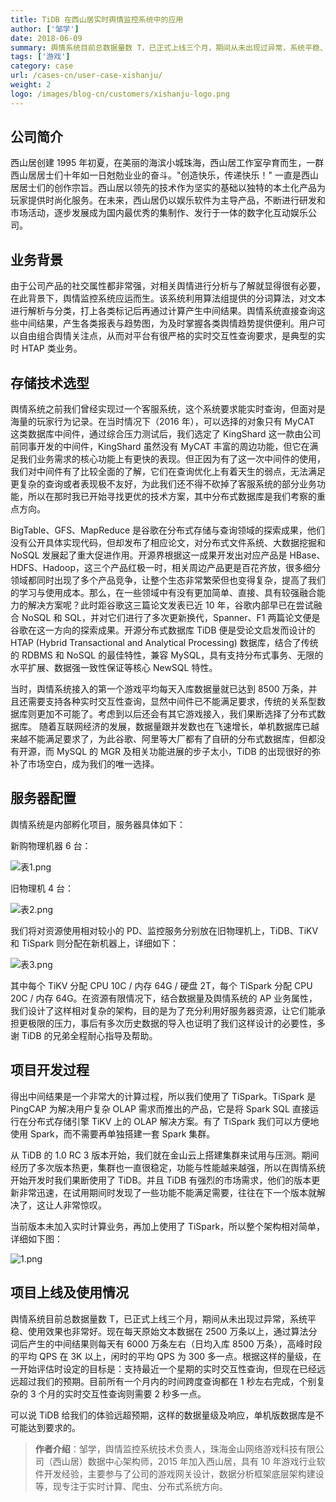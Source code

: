 ```yaml
---
title: TiDB 在西山居实时舆情监控系统中的应用
author: ['邹学']
date: 2018-06-09
summary: 舆情系统目前总数据量数 T，已正式上线三个月，期间从未出现过异常，系统平稳、使用效果也非常好。可以说 TiDB 给我们的体验远超预期。
tags: ['游戏']
category: case
url: /cases-cn/user-case-xishanju/
weight: 2
logo: /images/blog-cn/customers/xishanju-logo.png
---
```



## 公司简介

西山居创建 1995 年初夏，在美丽的海滨小城珠海，西山居工作室孕育而生，一群西山居居士们十年如一日尅勊业业的奋斗。"创造快乐，传递快乐！" 一直是西山居居士们的创作宗旨。西山居以领先的技术作为坚实的基础以独特的本土化产品为玩家提供时尚化服务。在未来，西山居仍以娱乐软件为主导产品，不断进行研发和市场活动，逐步发展成为国内最优秀的集制作、发行于一体的数字化互动娱乐公司。

## 业务背景

由于公司产品的社交属性都非常强，对相关舆情进行分析与了解就显得很有必要，在此背景下，舆情监控系统应运而生。该系统利用算法组提供的分词算法，对文本进行解析与分类，打上各类标记后再通过计算产生中间结果。舆情系统直接查询这些中间结果，产生各类报表与趋势图，为及时掌握各类舆情趋势提供便利。用户可以自由组合舆情关注点，从而对平台有很严格的实时交互性查询要求，是典型的实时 HTAP 类业务。

## 存储技术选型

舆情系统之前我们曾经实现过一个客服系统，这个系统要求能实时查询，但面对是海量的玩家行为记录。在当时情况下（2016 年），可以选择的对象只有 MyCAT 这类数据库中间件，通过综合压力测试后，我们选定了 KingShard 这一款由公司前同事开发的中间件，KingShard 虽然没有 MyCAT 丰富的周边功能，但它在满足我们业务需求的核心功能上有更快的表现。但正因为有了这一次中间件的使用，我们对中间件有了比较全面的了解，它们在查询优化上有着天生的弱点，无法满足更复杂的查询或者表现极不友好，为此我们还不得不砍掉了客服系统的部分业务功能，所以在那时我已开始寻找更优的技术方案，其中分布式数据库是我们考察的重点方向。

BigTable、GFS、MapReduce 是谷歌在分布式存储与查询领域的探索成果，他们没有公开具体实现代码，但却发布了相应论文，对分布式文件系统、大数据挖掘和 NoSQL 发展起了重大促进作用。开源界根据这一成果开发出对应产品是 HBase、HDFS、Hadoop，这三个产品红极一时，相关周边产品更是百花齐放，很多细分领域都同时出现了多个产品竞争，让整个生态非常繁荣但也变得复杂，提高了我们的学习与使用成本。那么，在一些领域中有没有更加简单、直接、具有较强融合能力的解决方案呢？此时距谷歌这三篇论文发表已近 10 年，谷歌内部早已在尝试融合 NoSQL 和 SQL，并对它们进行了多次更新换代，Spanner、F1 两篇论文便是谷歌在这一方向的探索成果。开源分布式数据库 TiDB 便是受论文启发而设计的 HTAP (Hybrid Transactional and Analytical Processing) 数据库，结合了传统的 RDBMS 和 NoSQL 的最佳特性，兼容 MySQL，具有支持分布式事务、无限的水平扩展、数据强一致性保证等核心 NewSQL 特性。

当时，舆情系统接入的第一个游戏平均每天入库数据量就已达到 8500 万条，并且还需要支持各种实时交互性查询，显然中间件已不能满足要求，传统的关系型数据库则更加不可能了。考虑到以后还会有其它游戏接入，我们果断选择了分布式数据库。
随着互联网经济的发展，数据量跟并发数也在飞速增长，单机数据库已越来越不能满足要求了，为此谷歌、阿里等大厂都有了自研的分布式数据库，但都没有开源，而 MySQL 的 MGR 及相关功能进展的步子太小，TiDB 的出现很好的弥补了市场空白，成为我们的唯一选择。

## 服务器配置

舆情系统是内部孵化项目，服务器具体如下：

新购物理机器 6 台：

![表1.png](https://upload-images.jianshu.io/upload_images/542677-e19ddf99214a70ad.png?imageMogr2/auto-orient/strip%7CimageView2/2/w/1240)

旧物理机 4 台：

![表2.png](https://upload-images.jianshu.io/upload_images/542677-c8f7cd05715934b7.png?imageMogr2/auto-orient/strip%7CimageView2/2/w/1240)


我们将对资源使用相对较小的 PD、监控服务分别放在旧物理机上，TiDB、TiKV 和 TiSpark 则分配在新机器上，详细如下：



![表3.png](https://upload-images.jianshu.io/upload_images/542677-6c80204ac5078d1d.png?imageMogr2/auto-orient/strip%7CimageView2/2/w/1240)

其中每个 TiKV 分配 CPU 10C / 内存 64G / 硬盘 2T，每个 TiSpark 分配 CPU 20C / 内存 64G。在资源有限情况下，结合数据量及舆情系统的 AP 业务属性，我们设计了这样相对复杂的架构，目的是为了充分利用好服务器资源，让它们能承担更极限的压力，事后有多次历史数据的导入也证明了我们这样设计的必要性，多谢 TiDB 的兄弟全程耐心指导及帮助。

## 项目开发过程

得出中间结果是一个非常大的计算过程，所以我们使用了 TiSpark。TiSpark 是 PingCAP 为解决用户复杂 OLAP 需求而推出的产品，它是将 Spark SQL 直接运行在分布式存储引擎 TiKV 上的 OLAP 解决方案。有了 TiSpark 我们可以方便地使用 Spark，而不需要再单独搭建一套 Spark 集群。

从 TiDB 的 1.0 RC 3 版本开始，我们就在金山云上搭建集群来试用与压测。期间经历了多次版本热更，集群也一直很稳定，功能与性能越来越强，所以在舆情系统开始开发时我们果断使用了 TiDB。并且 TiDB 有强烈的市场需求，他们的版本更新非常迅速，在试用期间时发现了一些功能不能满足需要，往往在下一个版本就解决了，这让人非常惊叹。

当前版本未加入实时计算业务，再加上使用了 TiSpark，所以整个架构相对简单，详细如下图：

![1.png](https://upload-images.jianshu.io/upload_images/542677-988ce871ae65b6d6.png?imageMogr2/auto-orient/strip%7CimageView2/2/w/1240)


## 项目上线及使用情况

舆情系统目前总数据量数 T，已正式上线三个月，期间从未出现过异常，系统平稳、使用效果也非常好。现在每天原始文本数据在 2500 万条以上，通过算法分词后产生的中间结果则每天有 6000 万条左右（日均入库 8500 万条），高峰时段的平均 QPS 在 3K 以上，闲时的平均 QPS 为 300 多一点。根据这样的量级，在一开始评估时设定的目标是：支持最近一个星期的实时交互性查询，但现在已经远远超过我们的预期。目前所有一个月内的时间跨度查询都在 1 秒左右完成，个别复杂的 3 个月的实时交互性查询则需要 2 秒多一点。

可以说 TiDB 给我们的体验远超预期，这样的数据量级及响应，单机版数据库是不可能达到要求的。

> **作者介绍**：邹学，舆情监控系统技术负责人，珠海金山网络游戏科技有限公司（西山居）数据中心架构师，2015 年加入西山居，具有 10 年游戏行业软件开发经验，主要参与了公司的游戏网关设计，数据分析框架底层架构建设等，现专注于实时计算、爬虫、分布式系统方向。
